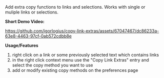 Add extra copy functions to links and selections. Works with single or muliple links or selections.

<b>Short Demo Video:</b>

https://github.com/igorlogius/copy-link-extras/assets/67047467/dc86233a-63e8-4463-97cf-0ab572cdbb8e

<b>Usage/Features</b>
<ol>
  <li>right click on a link or some previously selected text which contains links</li>
  <li>in the right click context menu use the "Copy Link Extras" entry and select the copy method you want to use</li>
  <li>add or modify existing copy methods on the preferences page</li>
</ol>

